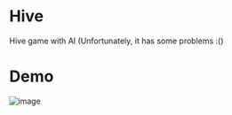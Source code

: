 # Hive
Hive game with AI (Unfortunately, it has some problems :()

# Demo
![image](https://user-images.githubusercontent.com/100623985/227966307-6b94bedb-ca04-4a1a-aa89-61c4d5f72f25.png)
